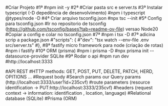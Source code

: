 #Criar Projeto
#1ª
#npm  init -y
#2ª
#Criar pasta src e  server.ts
#3ª Instalar typescript (-D depedência de desenvolvimento)
#npm i typescript @types/node -D
#4ª Criar arquivo tsconfig.json
#npx tsc --init
#5ª Config para tsconfig.json
#Ir no repositorio de tsconfig (https://github.com/tsconfig/bases?tab=readme-ov-file) versao Node20 
#Copiar a config e colar no tsconfig.json 
#7ª 
#npm i tsx -D 
#7ª adicina scrip a package.json
#"scripts": {
#"dev": "tsx watch --env-file .env src/server.ts"
#},
#8ª fastify micro framework para node (criação de rotas)
#npm i fastify
#10ª ORM (prisma)
#npm i prisma -D
#npx prisma init --datasource-provider SQLite
#9ª Rodar o api
#npm run dev
#http://localhost:3333

#API REST
#HTTP methods: GET, POST, PUT, DELETE, PATCH, HERD, OPITIONS ...
#Request body
#Search params our Query params (http://localhost:3333/user?id=235cvf)
#route parameters (resource identification -> PUT:http://localhost:3333/235cvf)
#headers (request context -> information: identification , location, language)
#Relational database (SQLite)
#Prisma (ORM)
